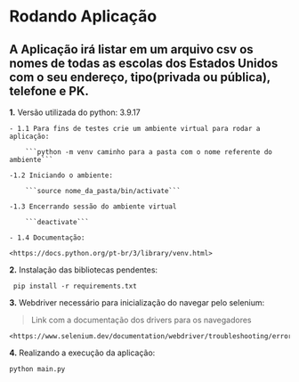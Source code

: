 # Rodando Aplicação

## A Aplicação irá listar em um arquivo csv os nomes de todas as escolas dos Estados Unidos com o seu endereço, tipo(privada ou pública), telefone e PK.

**1.** Versão utilizada do python: 3.9.17

    - 1.1 Para fins de testes crie um ambiente virtual para rodar a aplicação:

        ```python -m venv caminho para a pasta com o nome referente do ambiente```
    
    -1.2 Iniciando o ambiente:

        ```source nome_da_pasta/bin/activate```

    -1.3 Encerrando sessão do ambiente virtual
        
        ```deactivate```

    - 1.4 Documentação:
        
    <https://docs.python.org/pt-br/3/library/venv.html>


**2.** Instalação das bibliotecas pendentes:

``` pip install -r requirements.txt```

**3.** Webdriver necessário para inicialização do navegar pelo selenium:

> Link com a documentação dos drivers para os navegadores
    
    <https://www.selenium.dev/documentation/webdriver/troubleshooting/errors/driver_location/>

**4.** Realizando a execução da aplicação:

```python main.py```
